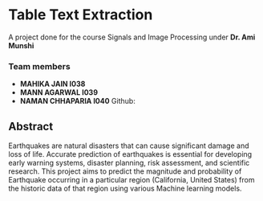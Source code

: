 # Table Text Extraction

A project done for the course Signals and Image Processing under <b>Dr. Ami Munshi</b>
<h3>Team members</h3>
<ul>
<li><b>MAHIKA JAIN I038</b></li>
<li><b>MANN AGARWAL I039</b></li>
<li><b>NAMAN CHHAPARIA I040</b> Github: <a href="https://github.com/NamanChh"></a></li>

</ul>
<h2>Abstract</h2>
Earthquakes are natural disasters that can cause significant damage and loss of life. Accurate prediction of earthquakes is essential for developing early warning systems, disaster planning, risk assessment, and scientific research.
This project aims to predict the magnitude and probability of Earthquake occurring in a particular region (California, United States) from the historic data of that region using various Machine learning models.


